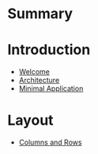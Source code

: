 # Summary

# Introduction
- [Welcome](./README.md)
- [Architecture](./architecture/README.md)
- [Minimal Application](./minimal-example/README.md)

# Layout
- [Columns and Rows](./layout/columns_and_rows/README.md)